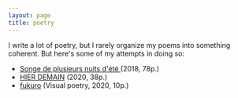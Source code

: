 ```yaml
---
layout: page
title: poetry
---
```


I write a lot of poetry, but I rarely organize my poems into something coherent. But here's some of my attempts in doing so:

- <a href="songe-de-plusieurs-nuits-d-ete.pdf" target = "_blank"> Songe de plusieurs nuits d'été </a> (2018, 78p.)
- <a href="hier_demain.pdf" target = "_blank"> HIER DEMAIN</a> (2020, 38p.)
- <a href="fukuro.pdf" target = "_blank"> fukuro</a> (Visual poetry, 2020, 10p.)

